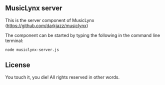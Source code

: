 ## MusicLynx server

This is the server component of MusicLynx (https://github.com/darkjazz/musiclynx)

The component can be started by typing the following in the command line terminal:
```
node musiclynx-server.js
```

## License

You touch it, you die! All rights reserved in other words.
